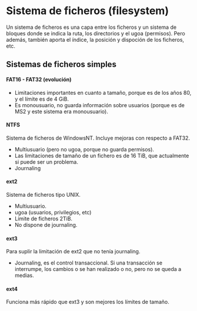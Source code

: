 # Sistema de ficheros (filesystem)
Un sistema de ficheros es una capa entre los ficheros y un sistema de bloques donde se indica la ruta, los directorios y el ugoa (permisos). Pero además, también aporta el índice, la posición y dispoción de los ficheros, etc. 

## Sistemas de ficheros simples
#### FAT16 - FAT32 (evolución)
- Limitaciones importantes en cuanto a tamaño, porque es de los años 80, y el límite es de 4 GiB. 
- Es monousuario, no guarda información sobre usuarios (porque es de MS2 y este sistema era monousuario).

#### NTFS
Sistema de ficheros de WindowsNT. Incluye mejoras con respecto a FAT32.
- Multiusuario (pero no ugoa, porque no guarda permisos).
- Las limitaciones de tamaño de un fichero es de 16 TiB, que actualmente si puede ser un problema.
- Journaling

#### ext2
Sistema de ficheros tipo UNIX. 
- Multiusuario.
- ugoa (usuarios, privilegios, etc)
- Límite de ficheros 2TiB.
- No dispone de journaling.

#### ext3
Para suplir la limitación de ext2 que no tenía journaling.
- Journaling, es el control transaccional. Si una transacción se interrumpe, los cambios o se han realizado o no, pero no se queda a medias. 

#### ext4
Funciona más rápido que ext3 y son mejores los límites de tamaño.

#### 